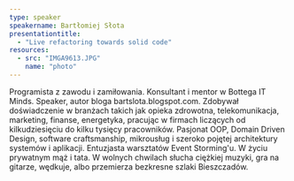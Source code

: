 ```yaml
---
type: speaker
speakername: Bartłomiej Słota
presentationtitle:
  - "Live refactoring towards solid code"
resources:
  - src: "IMGA9613.JPG"
    name: "photo"
---
```

Programista z zawodu i zamiłowania. Konsultant i mentor w Bottega IT Minds. Speaker, autor bloga bartslota.blogspot.com. Zdobywał doświadczenie w branżach takich jak opieka zdrowotna, telekomunikacja, marketing, finanse, energetyka, pracując w firmach liczących od kilkudziesięciu do kilku tysięcy pracowników. Pasjonat OOP, Domain Driven Design, software craftsmanship, mikrousług i szeroko pojętej architektury systemów i aplikacji. Entuzjasta warsztatów Event Storming'u. W życiu prywatnym mąż i tata. W wolnych chwilach słucha ciężkiej muzyki, gra na gitarze, wędkuje, albo przemierza bezkresne szlaki Bieszczadów.
